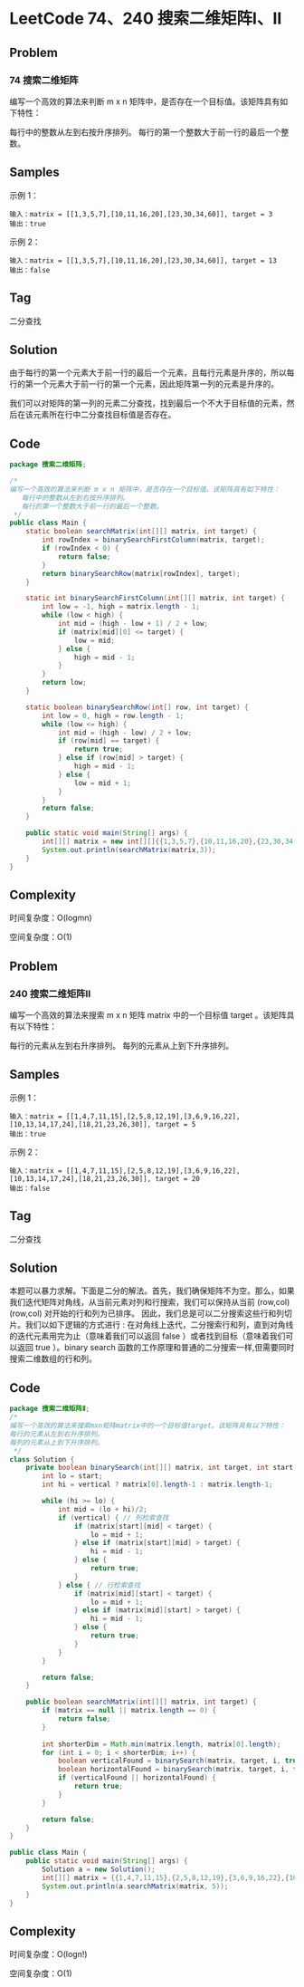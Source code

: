 # LeetCode 74、240 搜索二维矩阵Ⅰ、Ⅱ

## Problem 

### 74 搜索二维矩阵

编写一个高效的算法来判断 m x n 矩阵中，是否存在一个目标值。该矩阵具有如下特性：

每行中的整数从左到右按升序排列。
每行的第一个整数大于前一行的最后一个整数。

## Samples


示例 1：

```
输入：matrix = [[1,3,5,7],[10,11,16,20],[23,30,34,60]], target = 3
输出：true
```


示例 2：

```
输入：matrix = [[1,3,5,7],[10,11,16,20],[23,30,34,60]], target = 13
输出：false
```

## Tag

二分查找

## Solution

由于每行的第一个元素大于前一行的最后一个元素，且每行元素是升序的，所以每行的第一个元素大于前一行的第一个元素，因此矩阵第一列的元素是升序的。

我们可以对矩阵的第一列的元素二分查找，找到最后一个不大于目标值的元素，然后在该元素所在行中二分查找目标值是否存在。

## Code

```java
package 搜索二维矩阵;

/*
编写一个高效的算法来判断 m x n 矩阵中，是否存在一个目标值。该矩阵具有如下特性：
   每行中的整数从左到右按升序排列。
   每行的第一个整数大于前一行的最后一个整数。
 */
public class Main {
    static boolean searchMatrix(int[][] matrix, int target) {
        int rowIndex = binarySearchFirstColumn(matrix, target);
        if (rowIndex < 0) {
            return false;
        }
        return binarySearchRow(matrix[rowIndex], target);
    }

    static int binarySearchFirstColumn(int[][] matrix, int target) {
        int low = -1, high = matrix.length - 1;
        while (low < high) {
            int mid = (high - low + 1) / 2 + low;
            if (matrix[mid][0] <= target) {
                low = mid;
            } else {
                high = mid - 1;
            }
        }
        return low;
    }

    static boolean binarySearchRow(int[] row, int target) {
        int low = 0, high = row.length - 1;
        while (low <= high) {
            int mid = (high - low) / 2 + low;
            if (row[mid] == target) {
                return true;
            } else if (row[mid] > target) {
                high = mid - 1;
            } else {
                low = mid + 1;
            }
        }
        return false;
    }

    public static void main(String[] args) {
        int[][] matrix = new int[][]{{1,3,5,7},{10,11,16,20},{23,30,34,60}};
        System.out.println(searchMatrix(matrix,3));
    }
}
```

## Complexity

时间复杂度：O(logmn)

空间复杂度：O(1)

## Problem

### 240 搜索二维矩阵Ⅱ

编写一个高效的算法来搜索 m x n 矩阵 matrix 中的一个目标值 target 。该矩阵具有以下特性：

每行的元素从左到右升序排列。
每列的元素从上到下升序排列。

## Samples

示例 1：

```
输入：matrix = [[1,4,7,11,15],[2,5,8,12,19],[3,6,9,16,22],[10,13,14,17,24],[18,21,23,26,30]], target = 5
输出：true
```


示例 2：

```
输入：matrix = [[1,4,7,11,15],[2,5,8,12,19],[3,6,9,16,22],[10,13,14,17,24],[18,21,23,26,30]], target = 20
输出：false
```

## Tag

二分查找

## Solution

本题可以暴力求解。下面是二分的解法。首先，我们确保矩阵不为空。那么，如果我们迭代矩阵对角线，从当前元素对列和行搜索，我们可以保持从当前 (row,col)(row,col) 对开始的行和列为已排序。 因此，我们总是可以二分搜索这些行和列切片。我们以如下逻辑的方式进行 : 在对角线上迭代，二分搜索行和列，直到对角线的迭代元素用完为止（意味着我们可以返回 false ）或者找到目标（意味着我们可以返回 true ）。binary search 函数的工作原理和普通的二分搜索一样,但需要同时搜索二维数组的行和列。

## Code

```java
package 搜索二维矩阵Ⅱ;
/*
编写一个高效的算法来搜索mxn矩阵matrix中的一个目标值target。该矩阵具有以下特性：
每行的元素从左到右升序排列。
每列的元素从上到下升序排列。
 */
class Solution {
    private boolean binarySearch(int[][] matrix, int target, int start, boolean vertical) {
        int lo = start;
        int hi = vertical ? matrix[0].length-1 : matrix.length-1;

        while (hi >= lo) {
            int mid = (lo + hi)/2;
            if (vertical) { // 列检索查找
                if (matrix[start][mid] < target) {
                    lo = mid + 1;
                } else if (matrix[start][mid] > target) {
                    hi = mid - 1;
                } else {
                    return true;
                }
            } else { // 行检索查找
                if (matrix[mid][start] < target) {
                    lo = mid + 1;
                } else if (matrix[mid][start] > target) {
                    hi = mid - 1;
                } else {
                    return true;
                }
            }
        }

        return false;
    }

    public boolean searchMatrix(int[][] matrix, int target) {
        if (matrix == null || matrix.length == 0) {
            return false;
        }
        
        int shorterDim = Math.min(matrix.length, matrix[0].length);
        for (int i = 0; i < shorterDim; i++) {
            boolean verticalFound = binarySearch(matrix, target, i, true);
            boolean horizontalFound = binarySearch(matrix, target, i, false);
            if (verticalFound || horizontalFound) {
                return true;
            }
        }

        return false;
    }
}

public class Main {
    public static void main(String[] args) {
        Solution a = new Solution();
        int[][] matrix = {{1,4,7,11,15},{2,5,8,12,19},{3,6,9,16,22},{10,13,14,17,24},{18,21,23,26,30}};
        System.out.println(a.searchMatrix(matrix, 5));
    }
}
```

## Complexity

时间复杂度：O(logn!)

空间复杂度：O(1)